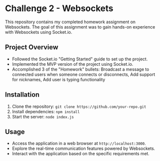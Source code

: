 # Challenge 2 - Websockets

This repository contains my completed homework assignment on Websockets. The goal of this assignment was to gain hands-on experience with Websockets using Socket.io.

## Project Overview

- Followed the Socket.io "Getting Started" guide to set up the project.
- Implemented the MVP version of the project using Socket.io.
- Accomplished 3 of the "Homework" bullets: Broadcast a message to connected users when someone connects or disconnects, Add support for nicknames, Add user is typing functionality

## Installation

1. Clone the repository: `git clone https://github.com/your-repo.git`
2. Install dependencies: `npm install`
3. Start the server: `node index.js`

## Usage

- Access the application in a web browser at `http://localhost:3000`.
- Explore the real-time communication features powered by Websockets.
- Interact with the application based on the specific requirements met.

